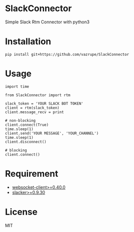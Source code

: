 # SlackConnector
Simple Slack Rtm Connector with python3

# Installation

    pip install git+https://github.com/vazrupe/SlackConnector

# Usage

```
import time

from SlackConnector import rtm

slack_token = 'YOUR SLACK BOT TOKEN'
client = rtm(slack_token)
client.message_recv = print

# non-blocking
client.connect(True)
time.sleep(1)
client.send('YOUR MESSAGE', 'YOUR_CHANNEL')
time.sleep(1)
client.disconnect()

# blocking
client.connect()
```


# Requirement

* [websocket-client>=0.40.0](https://pypi.python.org/pypi/websocket-client/)
* [slacker>=0.9.30](https://pypi.python.org/pypi/slacker/)

# License
MIT
